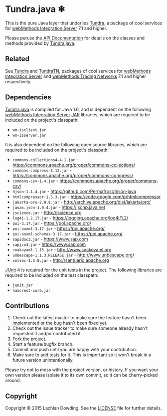 # Tundra.java ❄

This is the pure Java layer that underlies [Tundra], a package of
cool services for [webMethods Integration Server] 7.1 and higher.

Please peruse the [API Documentation] for details on the classes and
methods provided by [Tundra.java].

## Related

See [Tundra] and [TundraTN], packages of cool services for
[webMethods Integration Server] and [webMethods Trading
Networks] 7.1 and higher respectively.

## Dependencies

[Tundra.java] is compiled for Java 1.6, and is dependent on the
following [webMethods Integration Server] [JAR] libraries, which are
required to be included on the project's classpath:

* `wm-isclient.jar`
* `wm-isserver.jar`

It is also dependent on the following open source libraries, which
are required to be included on the project's classpath:

* `commons-collections4-4.1.jar` - https://commons.apache.org/proper/commons-collections/
* `commons-compress-1.12.jar` - https://commons.apache.org/proper/commons-compress/
* `commons-csv-1.4.jar` - https://commons.apache.org/proper/commons-csv/
* `hjson-1.1.4.jar` - https://github.com/Permafrost/hjson-java
* `htmlcompressor-1.5.3.jar` - https://code.google.com/p/htmlcompressor
* `jakarta-oro-2.0.8.jar` - http://archive.apache.org/dist/jakarta/oro/
* `javax.json-1.0.4.jar` - https://jsonp.java.net
* `jscience.jar` - http://jscience.org
* `log4j-1.2.17.jar` - https://logging.apache.org/log4j/1.2/
* `poi-3.17.jar` - https://poi.apache.org/
* `poi-ooxml-3.17.jar` - https://poi.apache.org/
* `poi-ooxml-schemas-3.17.jar` - https://poi.apache.org/
* `sapidoc3.jar` - https://www.sap.com
* `sapjco3.jar` - https://www.sap.com
* `snakeyaml-1.15.jar` - http://www.snakeyaml.org
* `unbescape-1.1.3.RELEASE.jar` - http://www.unbescape.org/
* `xmlsec-1.5.8.jar` - http://santuario.apache.org

[JUnit] 4 is required for the unit tests in the project. The
following libraries are required to be included on the test
classpath:

* `junit.jar`
* `hamcrest-core.jar`

## Contributions

1. Check out the latest master to make sure the feature hasn't been
   implemented or the bug hasn't been fixed yet.
2. Check out the issue tracker to make sure someone already hasn't
   requested it and/or contributed it.
3. Fork the project.
4. Start a feature/bugfix branch.
5. Commit and push until you are happy with your contribution.
6. Make sure to add tests for it. This is important so it won't
   break in a future version unintentionally.

Please try not to mess with the project version, or history. If you
want your own version please isolate it to its own commit, so it can
be cherry-picked around.

## Copyright

Copyright &copy; 2015 Lachlan Dowding. See the [LICENSE] file for
further details.

[API Documentation]: <http://permafrost.github.io/Tundra.java/docs/javadoc/>
[JAR]: <http://en.wikipedia.org/wiki/JAR_(file_format)>
[JUnit]: <http://junit.org/>
[LICENSE]: <https://github.com/Permafrost/Tundra.java/blob/master/LICENSE>
[Tundra]: <https://github.com/Permafrost/Tundra>
[TundraTN]: <https://github.com/Permafrost/TundraTN>
[Tundra.java]: <https://github.com/Permafrost/Tundra.java>
[webMethods Integration Server]: <http://www.softwareag.com/corporate/products/wm/integration/products/ai/overview/default.asp>
[webMethods Trading Networks]: <http://www.softwareag.com/corporate/products/wm/integration/products/b2b/overview/default.asp>
